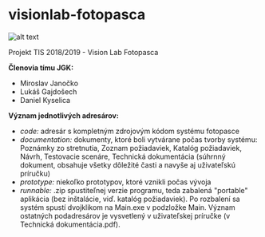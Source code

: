 # visionlab-fotopasca

![alt text](https://i.ibb.co/5175RCz/ikona.png)

Projekt TIS 2018/2019 - Vision Lab Fotopasca

**Členovia tímu JGK:**
* Miroslav Janočko
* Lukáš Gajdošech
* Daniel Kyselica

**Význam jednotlivých adresárov:** 
* *code:* adresár s kompletným zdrojovým kódom systému fotopasce
* *documentation:* dokumenty, ktoré boli vytvárane počas tvorby systému: Poznámky zo stretnutia, Zoznam požiadaviek, Katalóg požiadaviek, Návrh, Testovacie scenáre, Technická dokumentácia (súhrnný dokument, obsahuje všetky dôležité časti a navyše aj uživateľskú príručku)
* *prototype:* niekoľko prototypov, ktoré vznikli počas vývoja
* *runnable:* .zip spustiteľnej verzie programu, teda zabalená "portable" aplikácia (bez inštalácie, viď. katalóg požiadaviek). Po rozbalení sa systém spustí dvojklikom na Main.exe v podzložke Main. Význam ostatných podadresárov je vysvetlený v uživateľskej príručke (v Technická dokumentácia.pdf).

